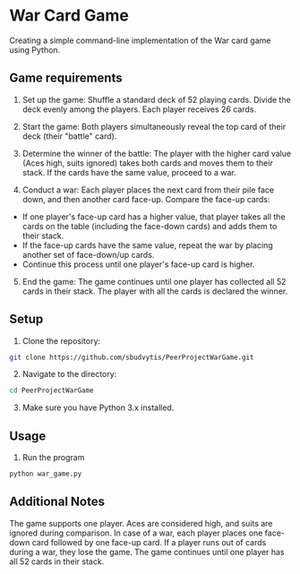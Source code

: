 # War Card Game

Creating a simple command-line implementation of the War card game using Python.

## Game requirements

1. Set up the game:
Shuffle a standard deck of 52 playing cards.
Divide the deck evenly among the players. Each player receives 26 cards.

2. Start the game:
Both players simultaneously reveal the top card of their deck (their "battle" card).

3. Determine the winner of the battle:
The player with the higher card value (Aces high, suits ignored) takes both cards and moves them to their stack.
If the cards have the same value, proceed to a war.

4. Conduct a war:
Each player places the next card from their pile face down, and then another card face-up.
Compare the face-up cards:
- If one player's face-up card has a higher value, that player takes all the cards on the table (including the face-down cards) and adds them to their stack.
- If the face-up cards have the same value, repeat the war by placing another set of face-down/up cards.
- Continue this process until one player's face-up card is higher.

5. End the game:
The game continues until one player has collected all 52 cards in their stack.
The player with all the cards is declared the winner.

## Setup

1. Clone the repository:
```bash
git clone https://github.com/sbudvytis/PeerProjectWarGame.git
```

2. Navigate to the directory:
```bash
cd PeerProjectWarGame
```

3. Make sure you have Python 3.x installed.

## Usage

1. Run the program
```bash
python war_game.py
```
## Additional Notes

The game supports one player.
Aces are considered high, and suits are ignored during comparison.
In case of a war, each player places one face-down card followed by one face-up card.
If a player runs out of cards during a war, they lose the game.
The game continues until one player has all 52 cards in their stack.
